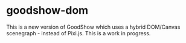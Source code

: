 # goodshow-dom
This is a new version of GoodShow which uses a hybrid DOM/Canvas scenegraph - instead of Pixi.js. This is a work in progress.
